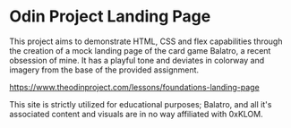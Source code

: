# Odin Project Landing Page

This project aims to demonstrate HTML, CSS and flex capabilities through the creation of a mock landing page of the card game Balatro, a recent obsession of mine. It has a playful tone and deviates in colorway and imagery from the base of the provided assignment.

https://www.theodinproject.com/lessons/foundations-landing-page

This site is strictly utilized for educational purposes; Balatro, and all it's associated content and visuals are in no way affiliated with 0xKLOM.